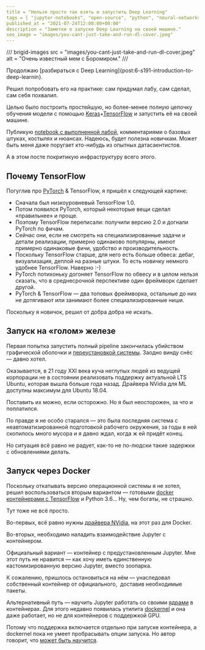 ```yaml
---
title = "Нельзя просто так взять и запустить Deep Learning"
tags = [ "jupyter-notebooks", "open-source", "python", "neural-networks", "education", "practice",]
published_at = "2021-07-24T12:00:00+00:00"
description = "Заметки о запуске Deep Learning на своей машине."
seo_image = "images/you-cant-just-take-and-run-dl-cover.jpeg"
---
```


/// brigid-images
src = "images/you-cant-just-take-and-run-dl-cover.jpeg"
alt = "Очень известный мем с Боромиром."
///

Продолжаю [разбираться с Deep Learning]{post:6-s191-introduction-to-deep-learnin}.

Решил попробовать его на практике: сам придумал лабу, сам сделал, сам себя похвалил.

Целью было построить простейшую, но более-менее полную цепочку обучения модели с помощью [Keras](https://keras.io/)+[TensorFlow](https://www.tensorflow.org/) и запустить её на своей машине.

Публикую [notebook с выполненной лабой](https://github.com/Tiendil/public-jupyter-notebooks/blob/main/simplest-dl-workflow/notebook.ipynb), комментариями о базовых штуках, костылях и нюансах. Надеюсь, будет полезна новичкам. Может быть меня даже поругает кто-нибудь из опытных датасаентистов.

А в этом посте покритикую инфраструктуру всего этого.

<!-- more -->

## Почему TensorFlow

Погуглив про [PyTorch](https://pytorch.org/) & TensorFlow, я пришёл к следующей картине:

- Сначала был низкоуровневый TensorFlow 1.0.
- Потом появился PyTorch, который некоторые вещи сделал «правильнее» и проще.
- Поэтому TensorFlow переписали: получили версию 2.0 и догнали PyTorch по фичам.
- Сейчас они, если не смотреть на специализированные задачи и детали реализации, примерно одинаково популярны, имеют примерно одинаковые фичи, удобство и производительность.
- Поскольку TensorFlow старше, для него есть больше обвеса: дебаг, визуализация, деплой на разные штуки. То есть новичку немного удобнее TensorFlow. Наверно :-)
- PyTorch потихоньку догоняет TensorFlow по обвесу и в целом нельзя сказать, что в среднесрочной перспективе один фреймворк сделает другой.
- PyTorch & TensorFlow — два топовых фреймворка, остальные до них не дотягивают или занимают более специализированные ниши.

Поскольку я новичок, решил от добра добра не искать.

## Запуск на «голом» железе

Первая попытка запустить полный pipeline закончилась убийством графической оболочки и [переустановкой системы](https://www.facebook.com/tiendil/posts/4152141154904268). Заодно винду снёс — давно хотел.

Оказывается, в 21 году XXI века куча неглупых людей из ведущей корпорации не в состоянии реализовать поддержку актуальной LTS Ubuntu, которая вышла больше года назад. Драйвера NVidia для ML доступны максимум для Ubuntu 18.04.

Поставить их можно, если осторожно. Но я был неосторожен, за что и поплатился.

По правде я не особо старался — это была последняя система с неавтоматизированной подготовкой рабочего окружения, за годы в ней скопилось много мусора и я давно ждал, когда ж ей придёт конец.

Но ситуация всё равно не радует, как-то не по-людски такие задержки с обновлениями делать.

## Запуск через Docker

Поскольку откатывать версию операционной системы я не хотел, решил воспользоваться вторым вариантом — готовыми [docker контейнерами с TensorFlow](https://www.tensorflow.org/install/docker) и Python 3.6… Ну, чем богаты, не страшно.

Тут тоже не всё просто.

Во-первых, всё равно нужны [драйвера NVidia,](https://docs.nvidia.com/datacenter/cloud-native/container-toolkit/install-guide.html) на этот раз для Docker.

Во-вторых, необходимо наладить взаимодействие Jupyter с контейнером.

Официальный вариант — контейнер с предустановленным Jupyter. Мне этот путь не нравится — как хочу иметь единственную кастомизированную версию Jupyter, вместо зоопарка.

К сожалению, пришлось остановиться на нём — унаследовал собственный контейнер от официального,  доставив необходимые пакеты.

Альтернативный путь — научить Jupyter работать со своими [ядрами](https://jupyter-notebook.readthedocs.io/en/stable/examples/Notebook/What%20is%20the%20Jupyter%20Notebook.html?highlight=kernel#Kernels) в контейнерах. Для этого недавно появилась утилита [dockernel](https://github.com/MrMino/dockernel) и она даже работает, но не для контейнеров с поддержкой GPU.

Потому что поддержка включается отдельно при запуске контейнера, а dockernel пока не умеет пробрасывать опции запуска. Но автор говорит, что [может быть научится](https://github.com/MrMino/dockernel/issues/20).
